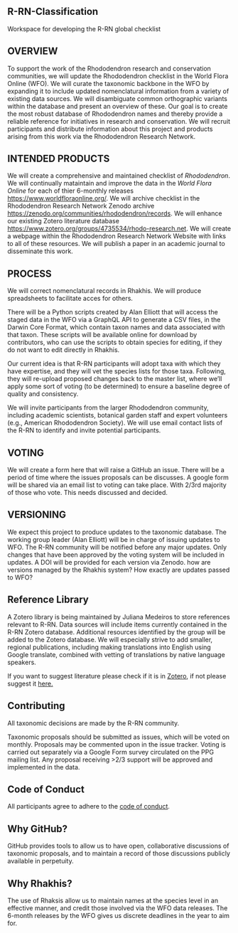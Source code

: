 ## R-RN-Classification
Workspace for developing the R-RN global checklist

## OVERVIEW

To support the work of the Rhododendron research and conservation communities, we will update the Rhododendron checklist in the World Flora Online (WFO). 
We will curate the taxonomic backbone in the WFO by expanding it to include updated nomenclatural information from a variety of existing data sources. 
We will disambiguate common orthographic variants within the database and present an overview of these.
Our goal is to create the most robust database of Rhododendron names and thereby provide a reliable reference for initiatives in research and conservation. 
We will recruit participants and distribute information about this project and products arising from this work via the Rhododendron Research Network.

## INTENDED PRODUCTS

We will create a comprehensive and maintained checklist of *_Rhododendron_*.
We will continually mataintain and improve the data in the *World Flora Online* for each of thier 6-monthly releases https://www.worldfloraonline.org/.
We will archive checklist in the Rhododendron Research Network Zenodo archive https://zenodo.org/communities/rhododendron/records.
We will enhance our existing Zotero literature database https://www.zotero.org/groups/4735534/rhodo-research.net. 
We will create a webpage within the Rhododendron Research Network Website with links to all of these resources. 
We will publish a paper in an academic journal to disseminate this work.

## PROCESS

We will correct nomenclatural records in Rhakhis.
We will produce spreadsheets to facilitate acces for others.

There will be a Python scripts created by Alan Elliott that will access the staged data in the WFO via a GraphQL API to generate a CSV files, in the Darwin Core Format, which contain taxon names and data associated with that taxon. These scripts will be available online for download by contributors, who can use the scripts to obtain species for editing, if they do not want to edit directly in Rhakhis. 

Our current idea is that R-RN participants will adopt taxa with which they have expertise, and they will vet the species lists for those taxa. 
Following, they will re-upload proposed changes back to the master list, where we’ll apply some sort of voting (to be determined) to ensure a baseline degree of quality and consistency.

We will invite participants from the larger Rhododendron community, including academic scientists, botanical garden staff and expert volunteers (e.g., American Rhododendron Society). We will use email contact lists of the R-RN to identify and invite potential participants.

## VOTING

We will create a form here that will raise a GitHub an issue. There will be a period of time where the issues proposals can be discusses. A google form will be shared via an email list to voting can take place. With 2/3rd majority of those who vote. This needs discussed and decided.

## VERSIONING
We expect this project to produce updates to the taxonomic database. The working group leader (Alan Elliott) will be in charge of issuing updates to WFO. The R-RN community will be notified before any major updates. Only changes that have been approved by the voting system will be included in updates. A DOI will be provided for each version via Zenodo. 
how are versions managed by the Rhakhis system? How exactly are updates passed to WFO? 

## Reference Library
A Zotero library is being maintained by Juliana Medeiros to store references relevant to R-RN. Data sources will include items currently contained in the R-RN Zotero database. Additional resources identified by the group will be added to the Zotero database. We will especially strive to add smaller, regional publications, including making translations into English using Google translate, combined with vetting of translations by native language speakers.

If you want to suggest literature please check if it is in [Zotero](https://www.zotero.org/groups/4735534/rhodo-research.net/library), if not please suggest it [here.](https://github.com/RhodoResearchNetwork/RRN-Classification/issues/new/choose)



## Contributing

All taxonomic decisions are made by the R-RN community.

Taxonomic proposals should be submitted as issues, which will be voted on monthly. Proposals may be commented upon in the issue tracker. Voting is carried out separately via a Google Form survey circulated on the PPG mailing list. Any proposal receiving >2/3 support will be approved and implemented in the data.


## Code of Conduct

All participants agree to adhere to the [code of conduct](docs/Code%20of%20Conduct.md).

## Why GitHub?

GitHub provides tools to allow us to have open, collaborative discussions of taxonomic proposals, and to maintain a record of those discussions publicly available in perpetuity.

## Why Rhakhis?

The use of Rhaksis allow us to maintain names at the species level in an effective manner, and credit those involved via the WFO data releases. The 6-month releases by the WFO gives us discrete deadlines in the year to aim for.
